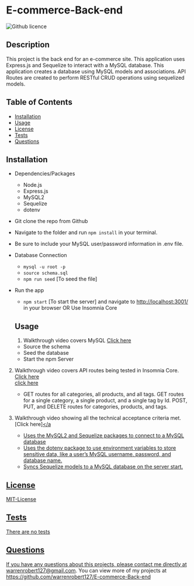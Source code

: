 # E-commerce-Back-end

![Github licence](http://https://img.shields.io/badge/license-MIT-License-blue.svg)
  ## Description 
  This project is the back end for an e-commerce site. This application uses Express.js and Sequelize to interact with a MySQL database. This application creates a database using MySQL models and associations. API Routes are created to perform RESTful CRUD operations using sequelized models.
  ## Table of Contents
  * [Installation](#installation)
  * [Usage](#usage)
  * [License](#license)
  * [Tests](#tests)
  * [Questions](#questions)
  
  ## Installation 
 * Dependencies/Packages
    - Node.js
    - Express.js
    - MySQL2
    - Sequelize
    - dotenv

* Git clone the repo from Github

* Navigate to the folder and run `npm install` in your terminal.

* Be sure to include your MySQL user/password information in .env file.

* Database Connection
    - `mysql -u root -p`
    - `source schema.sql`
    - `npm run seed` [To seed the file]

* Run the app
     - `npm start` [To start the server] and navigate to <http://localhost:3001/> in your browser OR Use Insomnia Core
  ## Usage 
  1. Walkthrough video covers MySQL  [Click here](https://user-images.githubusercontent.com/20363030/155462730-36948796-0599-4e11-ae78-1770c68af974.mp4)<br>
    * Source the schema <br>
    * Seed the database <br>
    * Start the npm Server
       
2. Walkthrough video covers API routes being tested in Insomnia Core. [Click here](https://user-images.githubusercontent.com/20363030/155464743-812f5428-8f2b-4f04-a338-55f091616298.mp4)<br>
[click here](https://user-images.githubusercontent.com/20363030/155464913-cecfb376-a85c-4785-b018-a3aee1232566.mp4)
    *  GET routes for all categories, all products, and all tags. GET routes for a single category, a single product, and a single tag by Id. POST, PUT, and DELETE routes for categories, products, and tags. 
     

3. Walkthrough video showing all the technical acceptance criteria met. [Click here]<a href="src/E-commerce-Back-end-1645682637931.mp4"></a<br>
    * Uses the MySQL2 and Sequelize packages to connect to a MySQL database
    * Uses the dotenv package to use environment variables to store sensitive data, like a user’s MySQL username, password, and database name.
    * Syncs Sequelize models to a MySQL database on the server start.
    
    
  
  ## License
  MIT-License
  ## Tests
 There are no tests
  ## Questions
  If you have any questions about this projects, please contact me directly at warrenrobert127@gmail.com. You can view more of my projects at https://github.com/warrenrobert127/E-commerce-Back-end